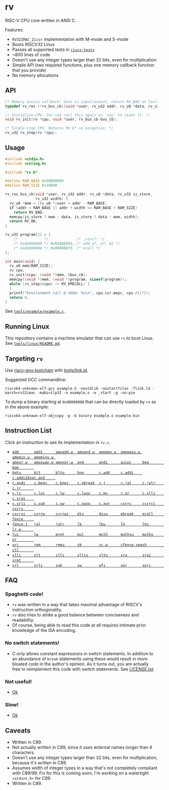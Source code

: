 # rv

RISC-V CPU core written in ANSI C.

Features:
- `RV32IMAC_Zicsr` implementation with M-mode and S-mode
- Boots RISCV32 Linux
- Passes all supported tests in [`riscv-tests`](https://github.com/riscv/riscv-tests)
- ~800 lines of code
- Doesn't use any integer types larger than 32 bits, even for multiplication
- Simple API (two required functions, plus one memory callback function that you provide)
- No memory allocations

## API

```c
/* Memory access callback: data is input/output, return RV_BAD on fault. */
typedef rv_res (*rv_bus_cb)(void *user, rv_u32 addr, rv_u8 *data, rv_u32 is_store, rv_u32 width);

/* Initialize CPU. You can call this again on `cpu` to reset it. */
void rv_init(rv *cpu, void *user, rv_bus_cb bus_cb);

/* Single-step CPU. Returns RV_E* on exception. */
rv_u32 rv_step(rv *cpu);
```

## Usage

```c
#include <stdio.h>
#include <string.h>

#include "rv.h"

#define RAM_BASE 0x80000000
#define RAM_SIZE 0x10000

rv_res bus_cb(void *user, rv_u32 addr, rv_u8 *data, rv_u32 is_store,
              rv_u32 width) {
  rv_u8 *mem = (rv_u8 *)user + addr - RAM_BASE;
  if (addr < RAM_BASE || addr + width >= RAM_BASE + RAM_SIZE)
    return RV_BAD;
  memcpy(is_store ? mem : data, is_store ? data : mem, width);
  return RV_OK;
}

rv_u32 program[2] = {
    /*            */             /* _start: */
    /* 0x80000000 */ 0x02A88893, /* add a7, a7, 42 */
    /* 0x80000004 */ 0x00000073  /* ecall */
};

int main(void) {
  rv_u8 mem[RAM_SIZE];
  rv cpu;
  rv_init(&cpu, (void *)mem, &bus_cb);
  memcpy((void *)mem, (void *)program, sizeof(program));
  while (rv_step(&cpu) != RV_EMECALL) {
  }
  printf("Environment call @ %08X: %u\n", cpu.csr.mepc, cpu.r[17]);
  return 0;
}
```

See [`tools/example/example.c`](tools/example/example.c).

## Running Linux

This repository contains a machine emulator that can use `rv` to boot Linux.
See [`tools/linux/README.md`](tools/linux/README.md).

## Targeting `rv`

Use [riscv-gnu-toolchain](https://github.com/riscv-collab/riscv-gnu-toolchain) with [tools/link.ld](tools/link.ld).

Suggested GCC commandline:

`riscv64-unknown-elf-gcc example.S -nostdlib -nostartfiles -Tlink.ld -march=rv32imac -mabi=ilp32 -o example.o -e _start -g -no-pie`

To dump a binary starting at `0x80000000` that can be directly loaded by `rv` as in the above example:

`riscv64-unknown-elf-objcopy -g -O binary example.o example.bin`

## Instruction List

Click an instruction to see its implementation in `rv.c`.

- [`add       `](rv.c#L590)[`addi      `](rv.c#L590)[`amoadd.w  `](rv.c#L549)[`amoand.w  `](rv.c#L561)[`amomax.w  `](rv.c#L565)[`amomaxu.w `](rv.c#L569)[`amomin.w  `](rv.c#L563)[`amominu.w `](rv.c#L567)
- [`amoor.w   `](rv.c#L559)[`amoswap.w `](rv.c#L551)[`amoxor.w  `](rv.c#L557)[`and       `](rv.c#L607)[`andi      `](rv.c#L607)[`auipc     `](rv.c#L697)[`beq       `](rv.c#L510)[`bge       `](rv.c#L513)
- [`bgtu      `](rv.c#L515)[`blt       `](rv.c#L512)[`bltu      `](rv.c#L514)[`bne       `](rv.c#L511)[`c.add     `](rv.c#L386)[`c.addi    `](rv.c#L324)[`c.addi16sp`](rv.c#L331)[`c.and     `](rv.c#L352)
- [`c.andi    `](rv.c#L343)[`c.beqz    `](rv.c#L362)[`c.bnez    `](rv.c#L364)[`c.ebreak  `](rv.c#L383)[`c.j       `](rv.c#L360)[`c.jal     `](rv.c#L326)[`c.jalr    `](rv.c#L380)[`c.jr      `](rv.c#L375)
- [`c.li      `](rv.c#L328)[`c.lui     `](rv.c#L333)[`c.lw      `](rv.c#L316)[`c.lwsp    `](rv.c#L372)[`c.mv      `](rv.c#L377)[`c.or      `](rv.c#L350)[`c.slli    `](rv.c#L370)[`c.srai    `](rv.c#L341)
- [`c.srli    `](rv.c#L339)[`c.sub     `](rv.c#L346)[`c.sw      `](rv.c#L318)[`c.swsp    `](rv.c#L388)[`c.xor     `](rv.c#L348)[`csrrc     `](rv.c#L650)[`csrrci    `](rv.c#L650)[`csrrs     `](rv.c#L644)
- [`csrrsi    `](rv.c#L644)[`csrrw     `](rv.c#L635)[`csrrwi    `](rv.c#L635)[`div       `](rv.c#L621)[`divu      `](rv.c#L623)[`ebreak    `](rv.c#L686)[`ecall     `](rv.c#L683)[`fence     `](rv.c#L532)
- [`fence.i   `](rv.c#L536)[`jal       `](rv.c#L578)[`jalr      `](rv.c#L525)[`lb        `](rv.c#L489)[`lbu       `](rv.c#L489)[`lh        `](rv.c#L489)[`lhu       `](rv.c#L489)[`lr.w      `](rv.c#L553)
- [`lui       `](rv.c#L699)[`lw        `](rv.c#L489)[`mret      `](rv.c#L659)[`mul       `](rv.c#L611)[`mulh      `](rv.c#L611)[`mulhsu    `](rv.c#L611)[`mulhu     `](rv.c#L611)[`or        `](rv.c#L605)
- [`ori       `](rv.c#L605)[`rem       `](rv.c#L625)[`remu      `](rv.c#L627)[`sb        `](rv.c#L501)[`sc.w      `](rv.c#L555)[`sfence.vma`](rv.c#L679)[`sh        `](rv.c#L501)[`sll       `](rv.c#L595)
- [`slli      `](rv.c#L595)[`slt       `](rv.c#L597)[`slti      `](rv.c#L597)[`sltiu     `](rv.c#L599)[`sltu      `](rv.c#L599)[`sra       `](rv.c#L603)[`srai      `](rv.c#L603)[`sret      `](rv.c#L659)
- [`srl       `](rv.c#L603)[`srli      `](rv.c#L603)[`sub       `](rv.c#L590)[`sw        `](rv.c#L501)[`wfi       `](rv.c#L676)[`xor       `](rv.c#L601)[`xori      `](rv.c#L601)

## FAQ

### Spaghetti code!

- `rv` was written in a way that takes maximal advantage of RISCV's instruction orthogonality.
- `rv` also tries to strike a good balance between conciseness and readability.
- Of course, being able to read this code at all requires intimate prior knowledge of the ISA encoding.

### No switch statements!

- C only allows constant expressions in switch statements. In addition to an abundance of `break` statements using these would result in more bloated code in the author's opinion. As it turns out, you are actually free to reimplement this code with switch statements. See [LICENSE.txt](LICENSE.txt).

### Not useful!
- [Ok](https://www.google.com/search?q=happy+smiley+thumbs+up+happy+cool+funny+ok&tbm=isch)

### Slow!
- [Ok](https://www.google.com/search?q=happy+smiley+thumbs+up+happy+cool+funny+ok&tbm=isch)

## Caveats

- Written in C89.
- Not actually written in C89, since it uses external names longer than 6 characters.
- Doesn't use any integer types larger than 32 bits, even for multiplication, because it's written in C89.
- Assumes width of integer types in a way that's not completely compliant with C89/99. Fix for this is coming soon, I'm working on a watertight `<stdint.h>` for C89.
- Written in C89.
